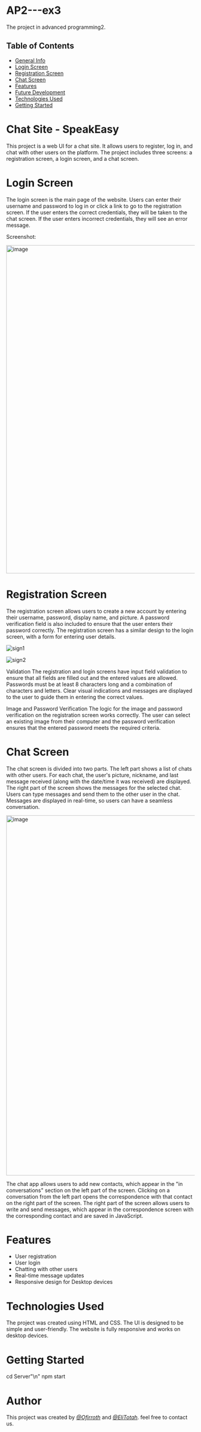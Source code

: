 # AP2---ex3

The project in advanced programming2.

## Table of Contents
* [General Info](#Chat-Site-SpeakEasy)
* [Login Screen](#Login-Screen)
* [Registration Screen](#Registration-Screen)
* [Chat Screen](#Chat-Screen)
* [Features](#Features)
* [Future Development](#Future-Development)
* [Technologies Used](#Technologies-Used)
* [Getting Started](#Getting-Started)

# Chat Site - SpeakEasy
This project is a web UI for a chat site. It allows users to register, log in, and chat with other users on the platform. The project includes three screens: a registration screen, a login screen, and a chat screen.

# Login Screen
The login screen is the main page of the website. Users can enter their username and password to log in or click a link to go to the registration screen. If the user enters the correct credentials, they will be taken to the chat screen. If the user enters incorrect credentials, they will see an error message.

Screenshot: 

<img width="875" alt="image" src="https://user-images.githubusercontent.com/117304079/234653942-7161023a-cfcf-48bd-bc03-02bcc2edc3b5.png">

# Registration Screen
The registration screen allows users to create a new account by entering their username, password, display name, and picture. A password verification field is also included to ensure that the user enters their password correctly. The registration screen has a similar design to the login screen, with a form for entering user details.

![sign1](https://github.com/EliTotah/AP2--ex1.2/assets/117304079/e6828c8b-8d30-4923-93f8-e40cb25eeeb3)

![sign2](https://github.com/EliTotah/AP2--ex1.2/assets/117304079/343470ad-8fba-4ea4-8058-b6a288eb02e0)

Validation
The registration and login screens have input field validation to ensure that all fields are filled out and the entered values are allowed. Passwords must be at least 8 characters long and a combination of characters and letters. Clear visual indications and messages are displayed to the user to guide them in entering the correct values.

Image and Password Verification
The logic for the image and password verification on the registration screen works correctly. The user can select an existing image from their computer and the password verification ensures that the entered password meets the required criteria.

# Chat Screen
The chat screen is divided into two parts. The left part shows a list of chats with other users. For each chat, the user's picture, nickname, and last message received (along with the date/time it was received) are displayed. The right part of the screen shows the messages for the selected chat. Users can type messages and send them to the other user in the chat. Messages are displayed in real-time, so users can have a seamless conversation.

<img width="960" alt="image" src="https://user-images.githubusercontent.com/117304079/235350894-234792f8-8577-4fe3-bca2-4496a042f585.png">

The chat app allows users to add new contacts, which appear in the "in conversations" section on the left part of the screen. Clicking on a conversation from the left part opens the correspondence with that contact on the right part of the screen. The right part of the screen allows users to write and send messages, which appear in the correspondence screen with the corresponding contact and are saved in JavaScript.

# Features
* User registration
* User login
* Chatting with other users
* Real-time message updates
* Responsive design for Desktop devices

# Technologies Used
The project was created using HTML and CSS. The UI is designed to be simple and user-friendly. The website is fully responsive and works on desktop devices.

# Getting Started
cd Server"\n"
npm start

# Author
This project was created by [_@Ofirroth_](https://github.com/Ofirroth) and [_@EliTotah_](https://github.com/EliTotah).
feel free to contact us.


